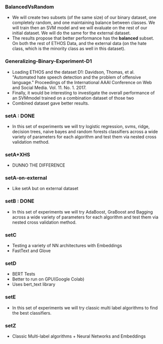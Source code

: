 ### BalancedVsRandom 
- We will create two subsets (of the same size) of our binary dataset, one completely random, and one maintaining balance between classes. We will train then an SVM model and we will evaluate on the rest of our initial dataset. We will do the same for the external dataset.
- The results propose that better performance has the **balanced** subset. On both the rest of ETHOS Data, and the external data (on the hate class, which is the minority class as well in this dataset). 

### Generalizing-Binary-Experiment-D1
- Loading ETHOS and the dataset D1: Davidson, Thomas, et al. "Automated hate speech detection and the problem of offensive language." Proceedings of the International AAAI Conference on Web and Social Media. Vol. 11. No. 1. 2017.
- Finally, it would be interesting to investigate the overall performance of an SVMmodel trained on a combination dataset of those two
- Combined dataset gave better results.

### setA : DONE
- In this set of experiments we will try logistic regression, svms, ridge, decision trees, naive bayes and random forests classifiers across a wide variety of parameters for each algorithm and test them via nested cross validation method.

### setA+XHS
- DUNNO THE DIFFERENCE

### setA-on-external
- Like setA but on external dataset

### setB : DONE
- In this set of experiments we will try AdaBoost, GraBoost and Bagging across a wide variety of parameters for each algorithm and test them via nested cross validation method.

### setC
- Testing a variety of NN architectures with Embeddings
- FastText and Glove

### setD
- BERT Tests
- Better to run on GPU(Google Colab)
- Uses bert_text library

### setE
- In this set of experiments we will try classic multi label algorithms to find the best classifiers.

### setZ
- Classic Multi-label algorithms + Neural Networks and Embeddings